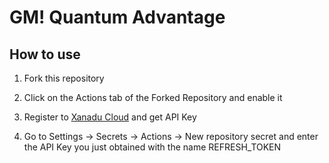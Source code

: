 # GM! Quantum Advantage

## How to use

1. Fork this repository

2. Click on the Actions tab of the Forked Repository and enable it

3. Register to [Xanadu Cloud](https://cloud.xanadu.ai/) and get API Key

4. Go to Settings → Secrets → Actions → New repository secret and enter the API Key you just obtained with the name REFRESH_TOKEN
